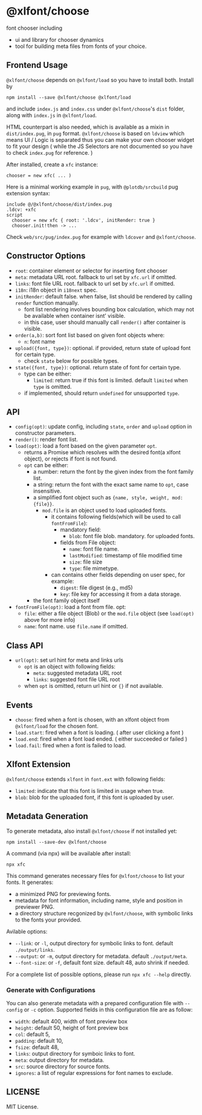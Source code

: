 # @xlfont/choose

font chooser including

 - ui and library for chooser dynamics
 - tool for building meta files from fonts of your choice.


## Frontend Usage

`@xlfont/choose` depends on `@xlfont/load` so you have to install both. Install by

    npm install --save @xlfont/choose @xlfont/load

and include `index.js` and `index.css` under `@xlfont/choose`'s `dist` folder, along with `index.js` in `@xlfont/load`.

HTML counterpart is also needed, which is available as a mixin in `dist/index.pug`, in `pug` format. `@xlfont/choose` is based on `ldview` which means UI / Logic is separated thus you can make your own chooser widget to fit your design ( while the JS Selectors are not documented so you have to check `index.pug` for reference. )

After installed, create a `xfc` instance:

    chooser = new xfc( ... )

Here is a minimal working example in `pug`, with `@plotdb/srcbuild` pug extension syntax:

    include @/@xlfont/choose/dist/index.pug
    .ldcv: +xfc
    script
      chooser = new xfc { root: '.ldcv', initRender: true }
      chooser.init!then -> ...


Check `web/src/pug/index.pug` for example with `ldcover` and `@xlfont/choose`.


## Constructor Options

 - `root`: container element or selector for inserting font chooser
 - `meta`: metadata URL root. fallback to url set by `xfc.url` if omitted.
 - `links`: font file URL root. fallback to url set by `xfc.url` if omitted.
 - `i18n`: i18n object in `i18next` spec.
 - `initRender`: default false. when false, list should be rendered by calling `render` function manually.
   - font list rendering involves bounding box calculation, which may not be available when container isnt' visible.
   - in this case, user should manually call `render()` after container is visible.
 - `order(a,b)`: sort font list based on given font objects where:
   - `n`: font name
 - `upload({font, type})`: optional. if provided, return state of upload font for certain type.
   - check `state` below for possible types.
 - `state({font, type})`: optional. return state of font for certain type.
   - type can be either:
     - `limited`: return true if this font is limited. default `limited` when `type` is omitted.
   - if implemented, should return `undefined` for unsupported `type`.


## API

 - `config(opt)`: update config, including `state`, `order` and `upload` option in constructor parameters.
 - `render()`: render font list.
 - `load(opt)`: load a font based on the given parameter `opt`.
   - returns a Promise which resolves with the desired font(a xlfont object), or rejects if font is not found.
   - `opt` can be either:
     - a number: return the font by the given index from the font family list.
     - a string: return the font with the exact same name to `opt`, case insensitive.
     - a simplified font object such as `{name, style, weight, mod: {file}}`.
       - `mod.file` is an object used to load uploaded fonts.
         - it contains following fields(which will be used to call `fontFromFile`):
           - mandatory field:
             - `blob`: font file blob. mandatory. for uploaded fonts.
           - fields from File object:
             - `name`: font file name.
             - `lastModified`: timestamp of file modified time
             - `size`: file size
             - `type`: file mimetype.
         - can contains other fields depending on user spec, for example:
           - `digest`: file digest (e.g., md5)
           - `key`: file key for accessing it from a data storage.
     - the font family object itself
 - `fontFromFile(opt)`: load a font from file. opt:
   - `file`: either a file object (Blob) or the `mod.file` object (see `load(opt)` above for more info)
   - `name`: font name. use `file.name` if omitted.

## Class API

 - `url(opt)`: set url hint for meta and links urls
   - `opt` is an object with following fields:
     - `meta`: suggested metadata URL root
     - `links`: suggested font file URL root
   - when `opt` is omitted, return url hint or `{}` if not available.


## Events

 - `choose`: fired when a font is chosen, with an xlfont object from `@xlfont/load` for the chosen font.
 - `load.start`: fired when a font is loading. ( after user clicking a font )
 - `load.end`: fired when a font load ended. ( either succeeded or failed )
 - `load.fail`: fired when a font is failed to load.


## Xlfont Extension

`@xlfont/choose` extends `xlfont` in `font.ext` with following fields:

 - `limited`: indicate that this font is limited in usage when true.
 - `blob`: blob for the uploaded font, if this font is uploaded by user.


## Metadata Generation

To generate metadata, also install `@xlfont/choose` if not installed yet:

    npm install --save-dev @xlfont/choose

A command (via npx) will be available after install:

    npx xfc

This command generates necessary files for `@xlfont/choose` to list your fonts. It generates:

 - a minimized PNG for previewing fonts.
 - metadata for font information, including name, style and position in previewer PNG.
 - a directory structure recgonized by `@xlfont/choose`, with symbolic links to the fonts your provided.

Avilable options:

 - `--link`: or `-l`, output directory for symbolic links to font. default `./output/links`.
 - `--output`: or `-m`, output directory for metadata. default `./output/meta`.
 - `--font-size`: or `-f`, default font size. default 48, auto shrink if needed.

For a complete list of possible options, please run `npx xfc --help` directly.


### Generate  with Configurations

You can also generate metadata with a prepared configuration file with `--config` or `-c` option. Supported fields in this configuration file are as follow:

 - `width`: default 400, width of font preview box
 - `height`: default 50, height of font preview box
 - `col`: default 5,
 - `padding`: default 10,
 - `fsize`: default 48,
 - `links`: output directory for symboic links to font.
 - `meta`: output directory for metadata.
 - `src`: source directory for source fonts.
 - `ignores`: a list of regular expressions for font names to exclude.


## LICENSE

MIT License.

